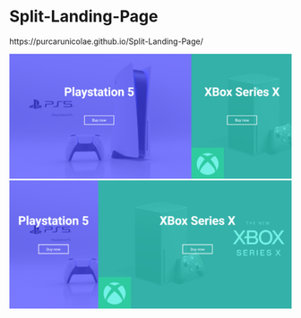 # Split-Landing-Page

<p>https://purcarunicolae.github.io/Split-Landing-Page/</p>
<img src="Images/img1.PNG" width=600px>
<bl>
<img src="Images/img2.PNG" width=600px>
